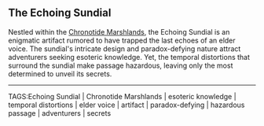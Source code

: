 ## The Echoing Sundial

Nestled within the [Chronotide Marshlands](../Places/Chronotide_Marshlands.md), the Echoing Sundial is an enigmatic artifact rumored to have trapped the last echoes of an elder voice. The sundial's intricate design and paradox-defying nature attract adventurers seeking esoteric knowledge. Yet, the temporal distortions that surround the sundial make passage hazardous, leaving only the most determined to unveil its secrets.


---

TAGS:Echoing Sundial | Chronotide Marshlands | esoteric knowledge | temporal distortions | elder voice | artifact | paradox-defying | hazardous passage | adventurers | secrets
